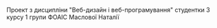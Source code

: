 Проект з дисципліни "Веб-дизайн і веб-програмування"
студентки 3 курсу 1 групи ФОАІС
Маслової Наталії
